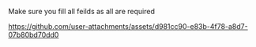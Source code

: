 Make sure you fill all feilds as all are required



https://github.com/user-attachments/assets/d981cc90-e83b-4f78-a8d7-07b80bd70dd0

